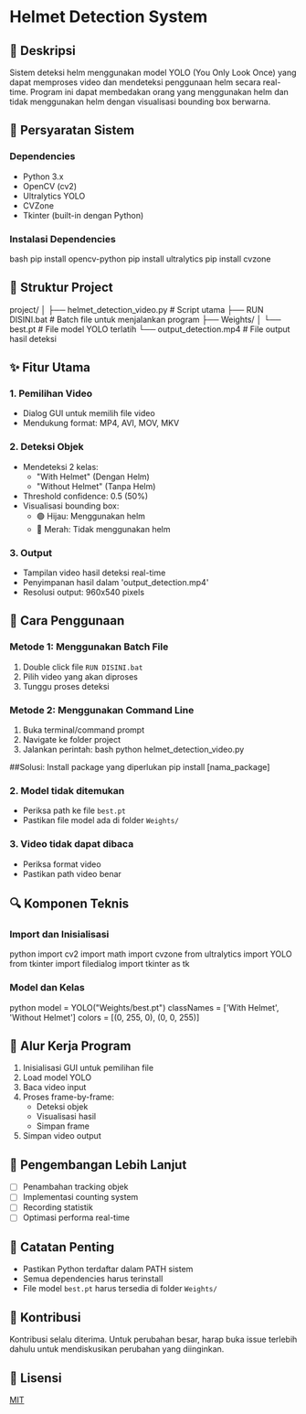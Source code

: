 # Helmet Detection System

## 📝 Deskripsi

Sistem deteksi helm menggunakan model YOLO (You Only Look Once) yang dapat memproses video dan mendeteksi penggunaan helm secara real-time. Program ini dapat membedakan orang yang menggunakan helm dan tidak menggunakan helm dengan visualisasi bounding box berwarna.

## 🔧 Persyaratan Sistem

### Dependencies

- Python 3.x
- OpenCV (cv2)
- Ultralytics YOLO
- CVZone
- Tkinter (built-in dengan Python)

### Instalasi Dependencies

bash
pip install opencv-python
pip install ultralytics
pip install cvzone

## 📁 Struktur Project

project/
│
├── helmet_detection_video.py # Script utama
├── RUN DISINI.bat # Batch file untuk menjalankan program
├── Weights/
│ └── best.pt # File model YOLO terlatih
└── output_detection.mp4 # File output hasil deteksi

## ✨ Fitur Utama

### 1. Pemilihan Video

- Dialog GUI untuk memilih file video
- Mendukung format: MP4, AVI, MOV, MKV

### 2. Deteksi Objek

- Mendeteksi 2 kelas:
  - "With Helmet" (Dengan Helm)
  - "Without Helmet" (Tanpa Helm)
- Threshold confidence: 0.5 (50%)
- Visualisasi bounding box:
  - 🟢 Hijau: Menggunakan helm
  - 🔴 Merah: Tidak menggunakan helm

### 3. Output

- Tampilan video hasil deteksi real-time
- Penyimpanan hasil dalam 'output_detection.mp4'
- Resolusi output: 960x540 pixels

## 🚀 Cara Penggunaan

### Metode 1: Menggunakan Batch File

1. Double click file `RUN DISINI.bat`
2. Pilih video yang akan diproses
3. Tunggu proses deteksi

### Metode 2: Menggunakan Command Line

1. Buka terminal/command prompt
2. Navigate ke folder project
3. Jalankan perintah:
   bash
   python helmet_detection_video.py

##Solusi: Install package yang diperlukan
pip install [nama_package]

### 2. Model tidak ditemukan

- Periksa path ke file `best.pt`
- Pastikan file model ada di folder `Weights/`

### 3. Video tidak dapat dibaca

- Periksa format video
- Pastikan path video benar

## 🔍 Komponen Teknis

### Import dan Inisialisasi

python
import cv2
import math
import cvzone
from ultralytics import YOLO
from tkinter import filedialog
import tkinter as tk

### Model dan Kelas

python
model = YOLO("Weights/best.pt")
classNames = ['With Helmet', 'Without Helmet']
colors = [(0, 255, 0), (0, 0, 255)]

## 🔄 Alur Kerja Program

1. Inisialisasi GUI untuk pemilihan file
2. Load model YOLO
3. Baca video input
4. Proses frame-by-frame:
   - Deteksi objek
   - Visualisasi hasil
   - Simpan frame
5. Simpan video output

## 🚧 Pengembangan Lebih Lanjut

- [ ] Penambahan tracking objek
- [ ] Implementasi counting system
- [ ] Recording statistik
- [ ] Optimasi performa real-time

## 📝 Catatan Penting

- Pastikan Python terdaftar dalam PATH sistem
- Semua dependencies harus terinstall
- File model `best.pt` harus tersedia di folder `Weights/`

## 🤝 Kontribusi

Kontribusi selalu diterima. Untuk perubahan besar, harap buka issue terlebih dahulu untuk mendiskusikan perubahan yang diinginkan.

## 📜 Lisensi

[MIT](https://choosealicense.com/licenses/mit/)
